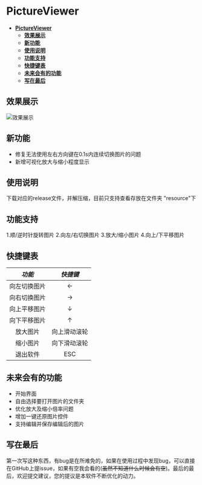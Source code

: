 # **PictureViewer**
- [**PictureViewer**](#pictureviewer)
  - [**效果展示**](#效果展示)
  - [**新功能**](#新功能)
  - [**使用说明**](#使用说明)
  - [**功能支持**](#功能支持)
  - [**快捷键表**](#快捷键表)
  - [**未来会有的功能**](#未来会有的功能)
  - [**写在最后**](#写在最后)

## **效果展示**
![效果展示](https://ghproxy.com/https://github.com/Lptr-byte/MyPictures/blob/main/QQ_Image_1678276347525.jpg "效果展示")

## **新功能**
* 修复无法使用左右方向键在0.1s内连续切换图片的问题
* 新增可视化放大与缩小程度显示

## **使用说明**
下载对应的release文件，并解压缩，目前只支持查看存放在文件夹 "resource"下

## **功能支持**
1.顺/逆时针旋转图片
2.向左/右切换图片
3.放大/缩小图片
4.向上/下平移图片

## **快捷键表**
| *功能*    | *快捷键*  |
|:--------:|:--------:|
|向左切换图片|   ←      |
|向右切换图片|→         |
|向上平移图片|↓         |
|向下平移图片|↑         |
|放大图片   |向上滑动滚轮|
|缩小图片   |向下滑动滚轮|
|退出软件   |ESC       |

## **未来会有的功能**
* 开始界面
* 自由选择要打开图片的文件夹
* 优化放大及缩小倍率问题
* 增加一键还原图片控件
* 支持编辑并保存编辑后的图片

## **写在最后**
第一次写这种东西，有bug是在所难免的，如果在使用过程中发现bug，可以直接在GitHub上提issue，如果有空我会看的(~~虽然不知道什么时候会有空~~)。最后的最后，欢迎提交建议，您的提议是本软件不断优化的动力。